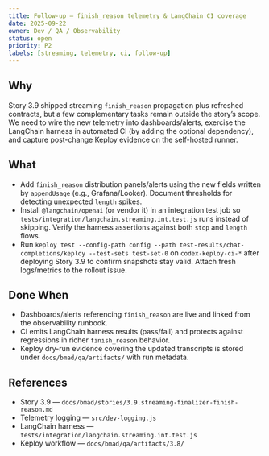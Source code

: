 ```yaml
---
title: Follow-up — finish_reason telemetry & LangChain CI coverage
date: 2025-09-22
owner: Dev / QA / Observability
status: open
priority: P2
labels: [streaming, telemetry, ci, follow-up]
---
```


## Why

Story 3.9 shipped streaming `finish_reason` propagation plus refreshed contracts, but a few complementary tasks remain outside the story’s scope. We need to wire the new telemetry into dashboards/alerts, exercise the LangChain harness in automated CI (by adding the optional dependency), and capture post-change Keploy evidence on the self-hosted runner.

## What

- Add `finish_reason` distribution panels/alerts using the new fields written by `appendUsage` (e.g., Grafana/Looker). Document thresholds for detecting unexpected `length` spikes.
- Install `@langchain/openai` (or vendor it) in an integration test job so `tests/integration/langchain.streaming.int.test.js` runs instead of skipping. Verify the harness assertions against both `stop` and `length` flows.
- Run `keploy test --config-path config --path test-results/chat-completions/keploy --test-sets test-set-0` on `codex-keploy-ci-*` after deploying Story 3.9 to confirm snapshots stay valid. Attach fresh logs/metrics to the rollout issue.

## Done When

- Dashboards/alerts referencing `finish_reason` are live and linked from the observability runbook.
- CI emits LangChain harness results (pass/fail) and protects against regressions in richer `finish_reason` behavior.
- Keploy dry-run evidence covering the updated transcripts is stored under `docs/bmad/qa/artifacts/` with run metadata.

## References

- Story 3.9 — `docs/bmad/stories/3.9.streaming-finalizer-finish-reason.md`
- Telemetry logging — `src/dev-logging.js`
- LangChain harness — `tests/integration/langchain.streaming.int.test.js`
- Keploy workflow — `docs/bmad/qa/artifacts/3.8/`
